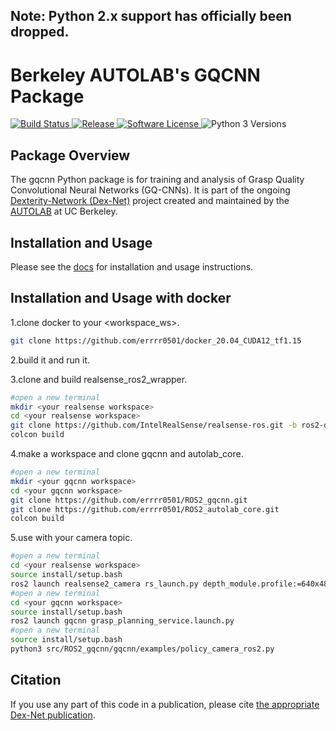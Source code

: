 ## Note: Python 2.x support has officially been dropped.

# Berkeley AUTOLAB's GQCNN Package
<p>
   <a href="https://travis-ci.org/BerkeleyAutomation/gqcnn/">
       <img alt="Build Status" src="https://travis-ci.org/BerkeleyAutomation/gqcnn.svg?branch=master">
   </a>
   <a href="https://github.com/BerkeleyAutomation/gqcnn/releases/latest">
       <img alt="Release" src="https://img.shields.io/github/release/BerkeleyAutomation/gqcnn.svg?style=flat">
   </a>
   <a href="https://github.com/BerkeleyAutomation/gqcnn/blob/master/LICENSE">
       <img alt="Software License" src="https://img.shields.io/badge/license-REGENTS-brightgreen.svg">
   </a>
   <a>
       <img alt="Python 3 Versions" src="https://img.shields.io/badge/python-3.5%20%7C%203.6%20%7C%203.7-yellow.svg">
   </a>
</p>

## Package Overview
The gqcnn Python package is for training and analysis of Grasp Quality Convolutional Neural Networks (GQ-CNNs). It is part of the ongoing [Dexterity-Network (Dex-Net)](https://berkeleyautomation.github.io/dex-net/) project created and maintained by the [AUTOLAB](https://autolab.berkeley.edu) at UC Berkeley.

## Installation and Usage
Please see the [docs](https://berkeleyautomation.github.io/gqcnn/) for installation and usage instructions.


## Installation and Usage with docker

1.clone docker to your <workspace_ws>.
```bash
git clone https://github.com/errrr0501/docker_20.04_CUDA12_tf1.15
 ```
    
2.build it and run it.


3.clone and build realsense_ros2_wrapper.
```bash
#open a new terminal
mkdir <your realsense workspace>
cd <your realsense workspace>
git clone https://github.com/IntelRealSense/realsense-ros.git -b ros2-development
colcon build
```

4.make a workspace and clone gqcnn and autolab_core.
```bash
#open a new terminal
mkdir <your gqcnn workspace>
cd <your gqcnn workspace>
git clone https://github.com/errrr0501/ROS2_gqcnn.git
git clone https://github.com/errrr0501/ROS2_autolab_core.git
colcon build
```
    
5.use with your camera topic.
```bash
#open a new terminal
cd <your realsense workspace>
source install/setup.bash
ros2 launch realsense2_camera rs_launch.py depth_module.profile:=640x480x30 rgb_camera.profile:=640x480x30 align_depth.enable:=true
#open a new terminal
cd <your gqcnn workspace>
source install/setup.bash
ros2 launch gqcnn grasp_planning_service.launch.py
#open a new terminal
source install/setup.bash
python3 src/ROS2_gqcnn/gqcnn/examples/policy_camera_ros2.py
```
    
## Citation
If you use any part of this code in a publication, please cite [the appropriate Dex-Net publication](https://berkeleyautomation.github.io/gqcnn/index.html#academic-use).

